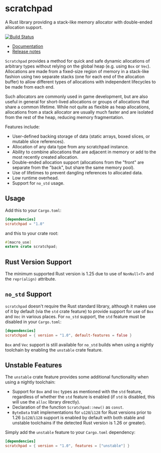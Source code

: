 scratchpad
==========

A Rust library providing a stack-like memory allocator with double-ended
allocation support.

[![Build Status](https://travis-ci.org/okready/scratchpad.svg?branch=master)](https://travis-ci.org/okready/scratchpad)

- [Documentation](https://docs.rs/scratchpad)
- [Release notes](https://github.com/okready/scratchpad/releases)

`Scratchpad` provides a method for quick and safe dynamic allocations of
arbitrary types without relying on the global heap (e.g. using `Box` or
`Vec`). Allocations are made from a fixed-size region of memory in a
stack-like fashion using two separate stacks (one for each end of the
allocation buffer) to allow different types of allocations with independent
lifecycles to be made from each end.

Such allocators are commonly used in game development, but are also useful in
general for short-lived allocations or groups of allocations that share a
common lifetime. While not quite as flexible as heap allocations, allocations
from a stack allocator are usually much faster and are isolated from the rest
of the heap, reducing memory fragmentation.

Features include:

- User-defined backing storage of data (static arrays, boxed slices, or
  mutable slice references).
- Allocation of any data type from any scratchpad instance.
- Ability to combine allocations that are adjacent in memory or add to the
  most recently created allocation.
- Double-ended allocation support (allocations from the "front" are separate
  from the "back", but share the same memory pool).
- Use of lifetimes to prevent dangling references to allocated data.
- Low runtime overhead.
- Support for `no_std` usage.

## Usage

Add this to your `Cargo.toml`:

```toml
[dependencies]
scratchpad = "1.0"
```

and this to your crate root:

```rust
#[macro_use]
extern crate scratchpad;
```

## Rust Version Support

The minimum supported Rust version is 1.25 due to use of `NonNull<T>` and the
`repr(align)` attribute.

## `no_std` Support

`scratchpad` doesn't require the Rust standard library, although it makes use
of it by default (via the `std` crate feature) to provide support for use of
`Box` and `Vec` in various places. For `no_std` support, the `std` feature
must be disabled in your `Cargo.toml`:

```toml
[dependencies]
scratchpad = { version = "1.0", default-features = false }
```

`Box` and `Vec` support is still available for `no_std` builds when using a
nightly toolchain by enabling the `unstable` crate feature.

## Unstable Features

The `unstable` crate feature provides some additional functionality when using
a nightly toolchain:

- Support for `Box` and `Vec` types as mentioned with the `std` feature,
  regardless of whether the `std` feature is enabled (if `std` is disabled,
  this will use the `alloc` library directly).
- Declaration of the function `Scratchpad::new()` as `const`.
- `ByteData` trait implementations for `u128`/`i128` for Rust versions prior
  to 1.26 (`u128`/`i128` support is enabled by default with both stable and
  unstable toolchains if the detected Rust version is 1.26 or greater).

Simply add the `unstable` feature to your `Cargo.toml` dependency:

```toml
[dependencies]
scratchpad = { version = "1.0", features = ["unstable"] }
```

